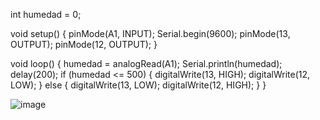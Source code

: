 int humedad = 0;

void setup()
{
  pinMode(A1, INPUT);
  Serial.begin(9600);
  pinMode(13, OUTPUT);
  pinMode(12, OUTPUT);
}

void loop()
{
  humedad = analogRead(A1);
  Serial.println(humedad);
  delay(200);
  if (humedad <= 500) {
    digitalWrite(13, HIGH);
    digitalWrite(12, LOW);
  } else {
    digitalWrite(13, LOW);
    digitalWrite(12, HIGH);
  }
}

![image](https://github.com/saddamsssssssss/soil_sensor/assets/139205268/ba968a0f-1196-4c80-84e7-3ba5cd8588e2)
